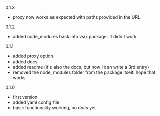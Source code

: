 0.1.3
- proxy now works as expected with paths provided in the URL

0.1.2
- added node_modules back into vsix package. it didn't work

0.1.1
- added proxy option
- added docs
- added readme (it's also the docs, but now I can write a 3rd entry)
- removed the node_modules folder from the package itself. hope that works

0.1.0
- first version
- added yaml config file
- basic functionality working, no docs yet
